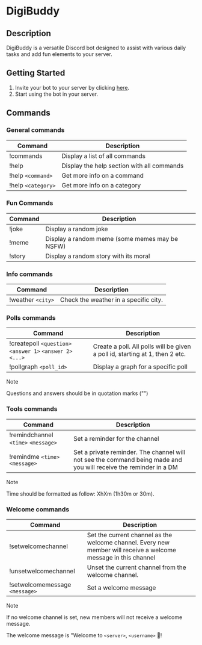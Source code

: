 # DigiBuddy

## Description

DigiBuddy is a versatile Discord bot designed to assist with various daily tasks and add fun elements to your server.

## Getting Started

1. Invite your bot to your server by clicking [here](https://discord.com/api/oauth2/authorize?client_id=1199547223843807362&permissions=8&scope=bot).
2. Start using the bot in your server.

## Commands

### General commands

| Command | Description |
| --- | --- |
| !commands | Display a list of all commands |
| !help | Display the help section with all commands |
| !help `<command>` | Get more info on a command |
| !help `<category>` | Get more info on a category |


### Fun Commands

| Command | Description |
| --- | --- |
| !joke | Display a random joke |
| !meme | Display a random meme (some memes may be NSFW) |
| !story | Display a random story with its moral |


### Info commands

| Command | Description |
| --- | --- |
| !weather `<city>` | Check the weather in a specific city. |


### Polls commands

| Command | Description |
| --- | --- |
| !createpoll `<question>` `<answer 1>` `<answer 2>` `<...>` | Create a poll. All polls will be given a poll id, starting at 1, then 2 etc.  |
| !pollgraph `<poll_id>` | Display a graph for a specific poll |

> [!NOTE]
> Questions and answers should be in quotation marks ("")


### Tools commands

| Command | Description |
| --- | --- |
| !remindchannel `<time>` `<message>` | Set a reminder for the channel |
| !remindme `<time>` `<message>` | Set a private reminder. The channel will not see the command being made and you will receive the reminder in a DM |

> [!NOTE]
> Time should be formatted as follow: XhXm (1h30m or 30m).


### Welcome commands

| Command | Description |
| --- | --- |
| !setwelcomechannel | Set the current channel as the welcome channel. Every new member will receive a welcome message in this channel |
| !unsetwelcomechannel | Unset the current channel from the welcome channel. |
| !setwelcomemessage `<message>` | Set a welcome message |

> [!NOTE]
> If no welcome channel is set, new members will not receive a welcome message.
>
> The welcome message is "Welcome to `<server>`, `<username>` 🎉!
